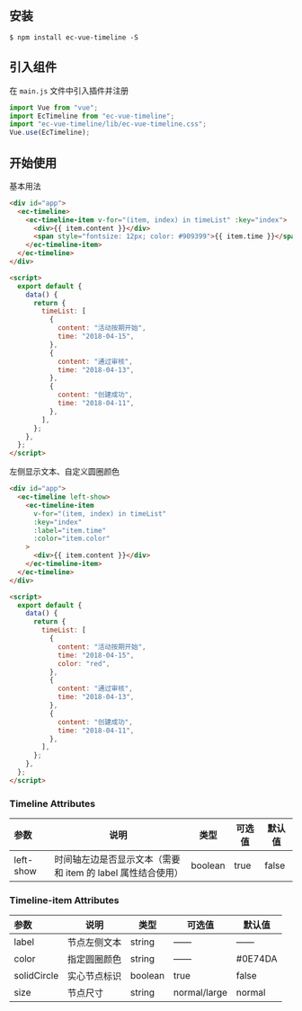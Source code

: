 ## 安装

```
$ npm install ec-vue-timeline -S
```

## 引入组件

在 `main.js` 文件中引入插件并注册

```js
import Vue from "vue";
import EcTimeline from "ec-vue-timeline";
import "ec-vue-timeline/lib/ec-vue-timeline.css";
Vue.use(EcTimeline);
```

## 开始使用

基本用法

```html
<div id="app">
  <ec-timeline>
    <ec-timeline-item v-for="(item, index) in timeList" :key="index">
      <div>{{ item.content }}</div>
      <span style="fontsize: 12px; color: #909399">{{ item.time }}</span>
    </ec-timeline-item>
  </ec-timeline>
</div>

<script>
  export default {
    data() {
      return {
        timeList: [
          {
            content: "活动按期开始",
            time: "2018-04-15",
          },
          {
            content: "通过审核",
            time: "2018-04-13",
          },
          {
            content: "创建成功",
            time: "2018-04-11",
          },
        ],
      };
    },
  };
</script>
```

左侧显示文本、自定义圆圈颜色

```html
<div id="app">
  <ec-timeline left-show>
    <ec-timeline-item
      v-for="(item, index) in timeList"
      :key="index"
      :label="item.time"
      :color="item.color"
    >
      <div>{{ item.content }}</div>
    </ec-timeline-item>
  </ec-timeline>
</div>

<script>
  export default {
    data() {
      return {
        timeList: [
          {
            content: "活动按期开始",
            time: "2018-04-15",
            color: "red",
          },
          {
            content: "通过审核",
            time: "2018-04-13",
          },
          {
            content: "创建成功",
            time: "2018-04-11",
          },
        ],
      };
    },
  };
</script>
```

### Timeline Attributes

| 参数      | 说明                                                        | 类型    | 可选值 | 默认值 |
| :-------- | ----------------------------------------------------------- | ------- | ------ | ------ |
| left-show | 时间轴左边是否显示文本（需要和 item 的 label 属性结合使用） | boolean | true   | false  |

### Timeline-item Attributes

| 参数        | 说明         | 类型    | 可选值       | 默认值  |
| :---------- | ------------ | ------- | ------------ | ------- |
| label       | 节点左侧文本 | string  | ——           | ——      |
| color       | 指定圆圈颜色 | string  | ——           | #0E74DA |
| solidCircle | 实心节点标识 | boolean | true         | false   |
| size        | 节点尺寸     | string  | normal/large | normal  |

